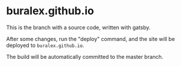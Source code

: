# buralex.github.io

This is the branch with a source code, written with gatsby.

After some changes, run the "deploy" command, and the site will be deployed to `buralex.github.io`.

The build will be automatically committed to the master branch.